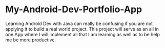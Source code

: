 # My-Android-Dev-Portfolio-App
Learning Android Dev with Java can really be confusing if you are not applying it to build a real world project. This project will serve as an all in one App where I will implement all that I am learning as well as to be help me be more productive.
